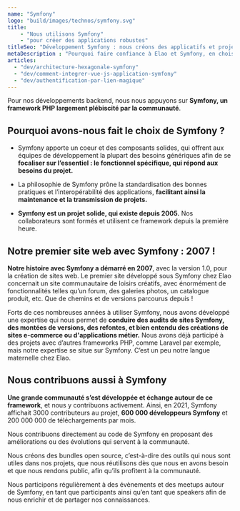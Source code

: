```yaml
---
name: "Symfony"
logo: "build/images/technos/symfony.svg"
title: 
    - "Nous utilisons Symfony" 
    - "pour créer des applications robustes"
titleSeo: "Développement Symfony : nous créons des applicatifs et projets web robustes et évolutifs 💪"
metaDescription : "Pourquoi faire confiance à Elao et Symfony, en choisissant ce framework pour le développement de son logiciel ou application ? On vous dit tout 😎"
articles:
  - "dev/architecture-hexagonale-symfony"
  - "dev/comment-integrer-vue-js-application-symfony"
  - "dev/authentification-par-lien-magique"
---
```


Pour nos développements backend, nous nous appuyons sur **Symfony, un framework PHP largement plébiscité par la communauté**.

## Pourquoi avons-nous fait le choix de Symfony ?

- Symfony apporte un coeur et des composants solides, qui offrent aux équipes de développement la plupart des besoins génériques afin de se **focaliser sur l’essentiel : le fonctionnel spécifique, qui répond aux besoins du projet.**

- La philosophie de Symfony prône la standardisation des bonnes pratiques et l’interopérabilité des applications, **facilitant ainsi la maintenance et la transmission de projets.**

- **Symfony est un projet solide, qui existe depuis 2005.** Nos collaborateurs sont formés et utilisent ce framework depuis la première heure.

## Notre premier site web avec Symfony : 2007 !

**Notre histoire avec Symfony a démarré en 2007**, avec la version 1.0, pour la création de sites web. Le premier site développé sous Symfony chez Elao concernait un site communautaire de loisirs créatifs, avec énormément de fonctionnalités telles qu’un forum, des galeries photos, un catalogue produit, etc. Que de chemins et de versions parcourus depuis !

Forts de ces nombreuses années à utiliser Symfony, nous avons développé une expertise qui nous permet de **conduire des audits de sites Symfony, des montées de versions, des refontes, et bien entendu des créations de sites e-commerce ou d'applications métier.** Nous avons déjà participé à des projets avec d’autres frameworks PHP, comme Laravel par exemple, mais notre expertise se situe sur Symfony. C’est un peu notre langue maternelle chez Elao.

## Nous contribuons aussi à Symfony

**Une grande communauté s’est développée et échange autour de ce framework**, et nous y contribuons activement. Ainsi, en 2021, Symfony affichait 3000 contributeurs au projet, **600 000 développeurs Symfony** et 200 000 000 de téléchargements par mois.

Nous contribuons directement au code de Symfony en proposant des améliorations ou des évolutions qui servent à la communauté.

Nous créons des bundles open source, c’est-à-dire des outils qui nous sont utiles dans nos projets, que nous réutilisons dès que nous en avons besoin et que nous rendons public, afin qu’ils profitent à la communauté.

Nous participons régulièrement à des évènements et des meetups autour de Symfony, en tant que participants ainsi qu’en tant que speakers afin de nous enrichir et de partager nos connaissances.
